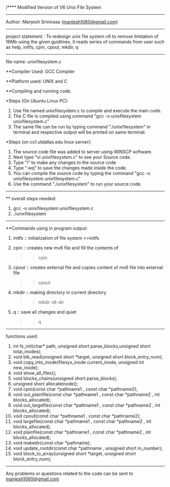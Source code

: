 /**** Modified Version of V6 Unix File System

*********************************************************************************************************************************************

Author:
Manjesh Srinivasa (manjesh1060@gmail.com)

***********************************************************************************************************************************************

project statement :
To redesign unix file system v6 to remove limitation of 16Mb using the given guidlines.
it reads series of commands from user such as help, initfs, cpin, cpout, mkdir, q

**********************************************************************************************************************************************

file name: unixfilesystem.c

**Compiler Used:
GCC  Compiler

**Platform used:
UNIX and C

**Compiling and running code.

*Steps (On Ubuntu Linux PC):
1. Use file named unixfilesystem.c to compile and execute the main code.
2. The C file is compiled using command "gcc -o unixfilesystem unixfilesystem.c"
3. The same file can be run by typing command "./unixfilesystem" in terminal and respective output will be printed on same terminal.

*Steps (on cs1.utdallas.edu linux server):
1. The source code file was added to server using WINSCP software.
2. Next type "vi unixfilesystem.c" to see your Source code.
3. Type "i" to make any changes to the source code
4. Type ":wq" to save the changes made inside the code.
5. You can compile the source code by typing the command "gcc -o unixfilesystem unixfilesystem.c"
6. Use the command "./unixfilesystem" to run your source code.

**********************************************************************************************************************************************
** overall steps needed:

1. gcc -o unixfilesystem unixfilesystem.c
2. ./unixfilesystem

***********************************************************************************************************************************************
**Commands using in program output:

1.  initfs :: initialization of file system
        >>initfs <file system name> <number of blocks> <number of inodes>

2.  cpin :: creates new mv6 file and fill the contents of
 	>>cpin <external file> <mv6-file>

3.  cpout :: creates external file and copies content of mv6 file into external file
 	>>cpout <mv6-file> <external file>

4.  mkdir :: making directory in current directory
 	>>mkdir v6-dir

5.  q :: save all changes and quiet
	>>q

***********************************************************************************************************************************************
functions used:
1.  int fs_init(char* path, unsigned short parse_blocks,unsigned short total_inodes);
2.  void blk_read(unsigned short *target, unsigned short block_entry_num);
3.  void copy_into_inode(filesys_inode current_inode, unsigned int new_inode);
4.  void show_all_files();
5.  void blocks_chains(unsigned short parse_blocks);
6.  unsigned short allocateinode();
7.  void cpin(const char *pathname1 , const char *pathname2);
8. void out_plainfile(const char *pathname1 , const char *pathname2 , int blocks_allocated);
9. void out_largefile(const char *pathname1 , const char *pathname2 , int blocks_allocated);
10. void cpout(const char *pathname1 , const char *pathname2);
11. void largefile(const char *pathname1 , const char *pathname2 , int blocks_allocated);
12. void plainfile(const char *pathname1 , const char *pathname2 , int blocks_allocated);
13. void makedir(const char *pathname);
14. void update_rootdir(const char *pathname , unsigned short in_number);
15. void block_to_array(unsigned short *target, unsigned short block_entry_num);



***********************************************************************************************************************************************

Any problems or questions related to the code can be sent to manjesh1060@gmail.com
